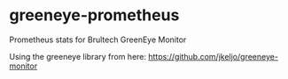 # greeneye-prometheus
Prometheus stats for Brultech GreenEye Monitor

Using the greeneye library from here: https://github.com/jkeljo/greeneye-monitor